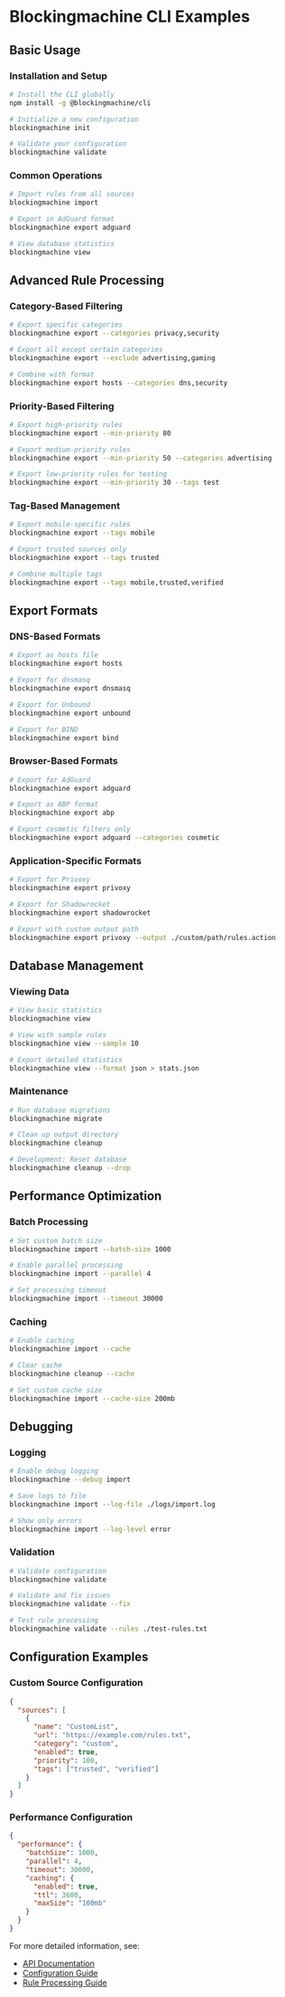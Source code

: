 # Blockingmachine CLI Examples

## Basic Usage

### Installation and Setup
```bash
# Install the CLI globally
npm install -g @blockingmachine/cli

# Initialize a new configuration
blockingmachine init

# Validate your configuration
blockingmachine validate
```

### Common Operations
```bash
# Import rules from all sources
blockingmachine import

# Export in AdGuard format
blockingmachine export adguard

# View database statistics
blockingmachine view
```

## Advanced Rule Processing

### Category-Based Filtering
```bash
# Export specific categories
blockingmachine export --categories privacy,security

# Export all except certain categories
blockingmachine export --exclude advertising,gaming

# Combine with format
blockingmachine export hosts --categories dns,security
```

### Priority-Based Filtering
```bash
# Export high-priority rules
blockingmachine export --min-priority 80

# Export medium-priority rules
blockingmachine export --min-priority 50 --categories advertising

# Export low-priority rules for testing
blockingmachine export --min-priority 30 --tags test
```

### Tag-Based Management
```bash
# Export mobile-specific rules
blockingmachine export --tags mobile

# Export trusted sources only
blockingmachine export --tags trusted

# Combine multiple tags
blockingmachine export --tags mobile,trusted,verified
```

## Export Formats

### DNS-Based Formats
```bash
# Export as hosts file
blockingmachine export hosts

# Export for dnsmasq
blockingmachine export dnsmasq

# Export for Unbound
blockingmachine export unbound

# Export for BIND
blockingmachine export bind
```

### Browser-Based Formats
```bash
# Export for AdGuard
blockingmachine export adguard

# Export as ABP format
blockingmachine export abp

# Export cosmetic filters only
blockingmachine export adguard --categories cosmetic
```

### Application-Specific Formats
```bash
# Export for Privoxy
blockingmachine export privoxy

# Export for Shadowrocket
blockingmachine export shadowrocket

# Export with custom output path
blockingmachine export privoxy --output ./custom/path/rules.action
```

## Database Management

### Viewing Data
```bash
# View basic statistics
blockingmachine view

# View with sample rules
blockingmachine view --sample 10

# Export detailed statistics
blockingmachine view --format json > stats.json
```

### Maintenance
```bash
# Run database migrations
blockingmachine migrate

# Clean up output directory
blockingmachine cleanup

# Development: Reset database
blockingmachine cleanup --drop
```

## Performance Optimization

### Batch Processing
```bash
# Set custom batch size
blockingmachine import --batch-size 1000

# Enable parallel processing
blockingmachine import --parallel 4

# Set processing timeout
blockingmachine import --timeout 30000
```

### Caching
```bash
# Enable caching
blockingmachine import --cache

# Clear cache
blockingmachine cleanup --cache

# Set custom cache size
blockingmachine import --cache-size 200mb
```

## Debugging

### Logging
```bash
# Enable debug logging
blockingmachine --debug import

# Save logs to file
blockingmachine import --log-file ./logs/import.log

# Show only errors
blockingmachine import --log-level error
```

### Validation
```bash
# Validate configuration
blockingmachine validate

# Validate and fix issues
blockingmachine validate --fix

# Test rule processing
blockingmachine validate --rules ./test-rules.txt
```

## Configuration Examples

### Custom Source Configuration
```json
{
  "sources": [
    {
      "name": "CustomList",
      "url": "https://example.com/rules.txt",
      "category": "custom",
      "enabled": true,
      "priority": 100,
      "tags": ["trusted", "verified"]
    }
  ]
}
```

### Performance Configuration
```json
{
  "performance": {
    "batchSize": 1000,
    "parallel": 4,
    "timeout": 30000,
    "caching": {
      "enabled": true,
      "ttl": 3600,
      "maxSize": "100mb"
    }
  }
}
```

For more detailed information, see:
- [API Documentation](./API.md)
- [Configuration Guide](./guides/configuration.md)
- [Rule Processing Guide](./guides/rule-processing.md)